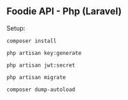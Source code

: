 ## Foodie API - Php (Laravel)
Setup:

`composer install`

`php artisan key:generate`

`php artisan jwt:secret`

`php artisan migrate`

`composer dump-autoload`
